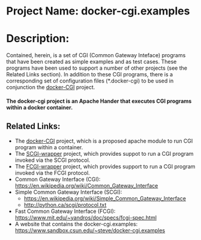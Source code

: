 # Project Name: docker-cgi.examples

# Description:
Contained, herein, is a set of CGI (Common Gateway Inteface) programs that have been created as simple examples and as test cases. These programs have been used to support a number of other projects (see the Related Links section).  In addition to these CGI programs, there is a corresponding set of configuration files (*.docker-cgi) to be used in conjunction the [docker-CGI](https://github.com/csuntechlab/docker-cgi) project.

#### The docker-cgi project is an Apache Hander that executes CGI programs within a docker container.

## Related Links:
* The [docker-CGI](https://github.com/csuntechlab/docker-cgi) project, which is a proposed apache module to run CGI program within a container.
* The [SCGI-wrapper](https://github.com/csuntechlab/scgi-daemon) project, which provides suppot to run a CGI program invoked via the SCGI protocol.
* The [FCGI-wrapper](https://github.com/csuntechlab/fcgi-daemon) project, which provides support to run a CGI program invoked via the FCGI protocol.
* Common Gateway Interface (CGI): https://en.wikipedia.org/wiki/Common_Gateway_Interface
* Simple Common Gateway Interface (SCGI):
  * https://en.wikipedia.org/wiki/Simple_Common_Gateway_Interface
  * http://python.ca/scgi/protocol.txt
* Fast Common Gateway Interface (FCGI): https://www.mit.edu/~yandros/doc/specs/fcgi-spec.html
* A website that contains the docker-cgi.examples: https://www.sandbox.csun.edu/~steve/docker-cgi.examples

